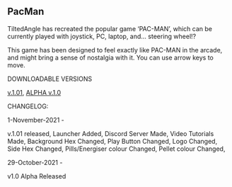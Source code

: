 ## PacMan 

TiltedAngle has recreated the popular game ‘PAC-MAN’, which can be currently played with joystick, PC, laptop, and… steering wheel!?

This game has been designed to feel exactly like PAC-MAN in the arcade, and might bring a sense of nostalgia with it. You can use arrow keys to move.


DOWNLOADABLE VERSIONS

[v.1.01](https://drive.google.com/file/d/1QNRZ4PPAY6_PnwjX8GQiDmZEwBDD422m/view?usp=sharing),
[ALPHA v.1.0](https://apkadmin.com/mznvppw351i2/PACMAN-alphav1.0.html.html)


CHANGELOG:

1-November-2021 - 

v.1.01 released,
 Launcher Added,
 Discord Server Made,
 Video Tutorials Made,
 Background Hex Changed,
 Play Button Changed,
 Logo Changed,
 Side Hex Changed,
 Pills/Energiser colour Changed,
 Pellet colour Changed,


29-October-2021 - 

v1.0 Alpha Released
